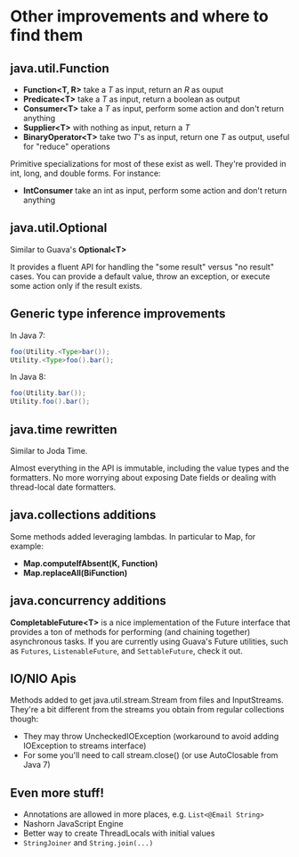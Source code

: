 # Other improvements and where to find them

## java.util.Function
 
* **Function<T, R>** take a _T_ as input, return an _R_ as ouput
* **Predicate\<T\>** take a _T_ as input, return a boolean as output
* **Consumer\<T\>** take a _T_ as input, perform some action and don't return anything
* **Supplier\<T\>** with nothing as input, return a _T_
* **BinaryOperator\<T\>** take two _T_'s as input, return one _T_ as output, useful for 
"reduce" operations

Primitive specializations for most of these exist as well. They're provided in int, long, 
and double forms. For instance:

* **IntConsumer** take an int as input, perform some action and don't return anything

## java.util.Optional

Similar to Guava's **Optional\<T\>**

It provides a fluent API for handling the "some result" versus "no result" cases. 
You can provide a default value, throw an exception, or execute some action only if the 
result exists.

## Generic type inference improvements

In Java 7:

```java
foo(Utility.<Type>bar());
Utility.<Type>foo().bar();
```

In Java 8:

```java
foo(Utility.bar());
Utility.foo().bar();
```

## java.time rewritten

Similar to Joda Time.

Almost everything in the API is immutable, including the value types and the formatters. 
No more worrying about exposing Date fields or dealing with thread-local date formatters.

## java.collections additions

Some methods added leveraging lambdas. In particular to Map, for example:

* **Map.computeIfAbsent(K, Function)**
* **Map.replaceAll(BiFunction)**

## java.concurrency additions

**CompletableFuture\<T\>** is a nice implementation of the Future interface that provides 
a ton of methods for performing (and chaining together) asynchronous tasks. 
If you are currently using Guava's Future utilities, such as `Futures`, `ListenableFuture`, 
and `SettableFuture`, check it out.

## IO/NIO Apis

Methods added to get java.util.stream.Stream from files and InputStreams. They're a bit 
different from the streams you obtain from regular collections though:

* They may throw UncheckedIOException (workaround to avoid adding IOException to streams 
interface)
* For some you'll need to call stream.close() (or use AutoClosable from Java 7)

## Even more stuff!

* Annotations are allowed in more places, e.g. `List<@Email String>`
* Nashorn JavaScript Engine
* Better way to create ThreadLocals with initial values
* `StringJoiner` and `String.join(...)`